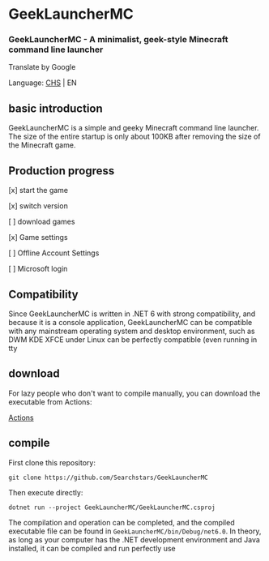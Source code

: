 # GeekLauncherMC
### GeekLauncherMC - A minimalist, geek-style Minecraft command line launcher

Translate by Google

Language: [CHS](README.md) | EN

## basic introduction
GeekLauncherMC is a simple and geeky Minecraft command line launcher. The size of the entire startup is only about 100KB after removing the size of the Minecraft game.

## Production progress

[x] start the game

[x] switch version

[  ] download games

[x] Game settings

[ ] Offline Account Settings

[ ] Microsoft login

## Compatibility
Since GeekLauncherMC is written in .NET 6 with strong compatibility, and because it is a console application, GeekLauncherMC can be compatible with any mainstream operating system and desktop environment, such as DWM KDE XFCE under Linux can be perfectly compatible (even running in tty

## download

For lazy people who don't want to compile manually, you can download the executable from Actions:

[Actions](https://github.com/Searchstars/GeekLauncherMC/actions)


## compile
First clone this repository:

`git clone https://github.com/Searchstars/GeekLauncherMC`

Then execute directly:

`dotnet run --project GeekLauncherMC/GeekLauncherMC.csproj`

The compilation and operation can be completed, and the compiled executable file can be found in `GeekLauncherMC/bin/Debug/net6.0`. In theory, as long as your computer has the .NET development environment and Java installed, it can be compiled and run perfectly use